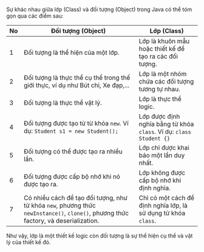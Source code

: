 Sự khác nhau giữa lớp (Class) và đối tượng (Object) trong Java có thể tóm gọn qua các điểm sau:

| **No** | **Đối tượng (Object)**                                | **Lớp (Class)**                                        |
|-------|------------------------------------------------------|--------------------------------------------------------|
| 1     | Đối tượng là thể hiện của một lớp.                    | Lớp là khuôn mẫu hoặc thiết kế để tạo ra các đối tượng. |
| 2     | Đối tượng là thực thể cụ thể trong thế giới thực, ví dụ như Bút chì, Xe đạp,... | Lớp là một nhóm chứa các đối tượng tương tự nhau.      |
| 3     | Đối tượng là thực thể vật lý.                        | Lớp là thực thể logic.                                 |
| 4     | Đối tượng được tạo từ từ khóa `new`. Ví dụ: `Student s1 = new Student();` | Lớp được định nghĩa bằng từ khóa `class`. Ví dụ: `class Student {}` |
| 5     | Đối tượng có thể được tạo ra nhiều lần.              | Lớp chỉ được khai báo một lần duy nhất.                |
| 6     | Đối tượng được cấp bộ nhớ khi nó được tạo ra.        | Lớp không được cấp bộ nhớ khi định nghĩa.              |
| 7     | Có nhiều cách để tạo đối tượng, như từ khóa `new`, phương thức `newInstance()`, `clone()`, phương thức factory, và deserialization. | Chỉ có một cách để định nghĩa lớp, là sử dụng từ khóa `class`. |

Như vậy, lớp là một thiết kế logic còn đối tượng là sự thể hiện cụ thể và vật lý của thiết kế đó.
